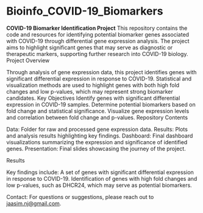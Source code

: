 # Bioinfo_COVID-19_Biomarkers
**COVID-19 Biomarker Identification Project**
This repository contains the code and resources for identifying potential biomarker genes associated with COVID-19 through differential gene expression analysis. The project aims to highlight significant genes that may serve as diagnostic or therapeutic markers, supporting further research into COVID-19 biology.
Project Overview

Through analysis of gene expression data, this project identifies genes with significant differential expression in response to COVID-19. Statistical and visualization methods are used to highlight genes with both high fold changes and low p-values, which may represent strong biomarker candidates.
Key Objectives
Identify genes with significant differential expression in COVID-19 samples.
Determine potential biomarkers based on fold change and statistical significance.
Visualize gene expression levels and correlation between fold change and p-values.
Repository Contents

Data: 
Folder for raw and processed gene expression data.
Results: 
Plots and analysis results highlighting key findings.
Dashboard: 
Final dashboard visualizations summarizing the expression and significance of identified genes.
Presentation: 
Final slides showcasing the journey of the project.

Results

Key findings include:
A set of genes with significant differential expression in response to COVID-19.
Identification of genes with high fold changes and low p-values, such as DHCR24, which may serve as potential biomarkers.

Contact:
For questions or suggestions, please reach out to jaasim.nj@gmail.com.
